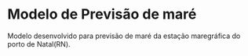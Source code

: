 # Modelo de Previsão de maré
Modelo desenvolvido para previsão de maré da estação maregráfica do porto de Natal(RN).

